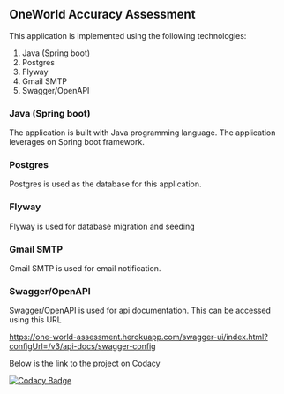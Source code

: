 ## OneWorld Accuracy Assessment
This application is implemented using the following technologies:
1. Java (Spring boot)
2. Postgres
3. Flyway
4. Gmail SMTP
5. Swagger/OpenAPI

### Java (Spring boot)
The application is built with Java programming language. The application leverages on Spring boot framework.

### Postgres
Postgres is used as the database for this application.

### Flyway
Flyway is used for database migration and seeding

### Gmail SMTP
Gmail SMTP is used for email notification.

### Swagger/OpenAPI
Swagger/OpenAPI is used for api documentation. This can be accessed using this URL

https://one-world-assessment.herokuapp.com/swagger-ui/index.html?configUrl=/v3/api-docs/swagger-config

Below is the link to the project on Codacy

[![Codacy Badge](https://app.codacy.com/project/badge/Grade/d378e950d7c147d48d5abe037f67509c)](https://www.codacy.com/gh/zeedt/one-world-assessment/dashboard?utm_source=github.com&amp;utm_medium=referral&amp;utm_content=zeedt/one-world-assessment&amp;utm_campaign=Badge_Grade)